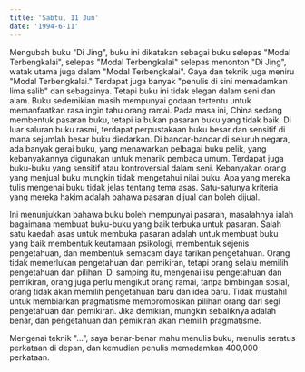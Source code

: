 ```yaml
---
title: 'Sabtu, 11 Jun'
date: '1994-6-11'
---
```


Mengubah buku "Di Jing", buku ini dikatakan sebagai buku selepas "Modal Terbengkalai", selepas "Modal Terbengkalai" selepas menonton "Di Jing", watak utama juga dalam "Modal Terbengkalai". Gaya dan teknik juga meniru "Modal Terbengkalai." Terdapat juga banyak "penulis di sini memadamkan lima salib" dan sebagainya. Tetapi buku ini tidak elegan dalam seni dan alam. Buku sedemikian masih mempunyai godaan tertentu untuk memanfaatkan rasa ingin tahu orang ramai. Pada masa ini, China sedang membentuk pasaran buku, tetapi ia bukan pasaran buku yang tidak baik. Di luar saluran buku rasmi, terdapat perpustakaan buku besar dan sensitif di mana sejumlah besar buku diedarkan. Di bandar-bandar di seluruh negara, ada banyak gerai buku, yang menawarkan pelbagai buku pelik, yang kebanyakannya digunakan untuk menarik pembaca umum. Terdapat juga buku-buku yang sensitif atau kontroversial dalam seni. Kebanyakan orang yang menjual buku mungkin tidak mengetahui nilai buku. Apa yang mereka tulis mengenai buku tidak jelas tentang tema asas. Satu-satunya kriteria yang mereka hakim adalah bahawa pasaran dijual dan boleh dijual.

Ini menunjukkan bahawa buku boleh mempunyai pasaran, masalahnya ialah bagaimana membuat buku-buku yang baik terbuka untuk pasaran. Salah satu kaedah asas untuk membuka pasaran adalah untuk membuat buku yang baik membentuk keutamaan psikologi, membentuk sejenis pengetahuan, dan membentuk semacam daya tarikan pengetahuan. Orang tidak memerlukan pengetahuan dan pemikiran, tetapi orang selalu memilih pengetahuan dan pilihan. Di samping itu, mengenai isu pengetahuan dan pemikiran, orang juga perlu mengikut orang ramai, tanpa bimbingan sosial, orang tidak akan memilih pengetahuan baru dan idea baru. Tidak mustahil untuk membiarkan pragmatisme mempromosikan pilihan orang dari segi pengetahuan dan pemikiran. Jika demikian, mungkin sebaliknya adalah benar, dan pengetahuan dan pemikiran akan memilih pragmatisme.

Mengenai teknik "...", saya benar-benar mahu menulis buku, menulis seratus perkataan di depan, dan kemudian penulis memadamkan 400,000 perkataan.


